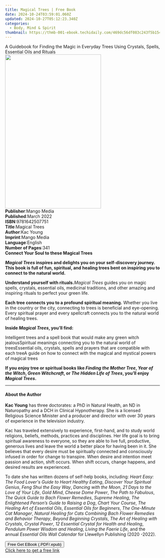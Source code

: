 ```yaml
---
title: Magical Trees | Free Book
date: 2024-10-24T03:59:01.060Z
updated: 2024-10-27T05:12:23.340Z
categories:
  - Body, Mind & Spirit
thumbnail: https://thmb-001-ebook.techidaily.com/469dc56df083c243f5b1549f9df4d581f0a4db20e4395b5b7b595e96c995dbdf.jpg
---
```

<main id="book-container">
  <div class="flex flex-col">
    <div class="book-brief flex-1 py-6 px-4 sm:p-6 md:py-10 md:px-8">
      <!-- brief-->
      <div class="book-brief-main">
        A Guidebook for Finding the Magic in Everyday Trees Using Crystals,
        Spells, Essential Oils and Rituals
      </div>
    </div>
    <div
      class="book-meta-info flex-1 grid gap-4 col-start-1 col-end-3 row-start-1 sm:mb-6 sm:grid-cols-4 lg:gap-6 lg:col-start-2 lg:row-end-6 lg:row-span-6 lg:mb-0"
    >
      <div
        class="book-meta-info-left place-content-center mt-4 p-4 text-sm leading-6 col-start-2 col-span-2 dark:text-slate-400"
      >
        <img
          class="w-full h-500 object-cover rounded-lg sm:h-255 sm:col-span-2 lg:col-span-full"
          src="https://img-001-ebook.techidaily.com/afcb517aac534d437591bb85e5dafa412e08b7ad09c7475c1bb3ca7139e4dae6.jpg"
          alt=""
          width="312"
          height="500"
        />
      </div>
      <div
        class="book-meta-info-right mt-2 col-start-1 row-start-2 col-span-3 self-center"
      >
        <!-- meta data  -->
        <div class="flex flex-col px-4 md:px-8">
          <div class="flex-1">
            <strong>Publisher</strong>:<span class="px-2">Mango Media</span>
          </div>
          <div class="flex-1">
            <strong>Published</strong>:<span class="px-2">March 2022</span>
          </div>
          <div class="flex-1">
            <strong>ISBN</strong>:<span class="px-2">9781642507751</span>
          </div>
          <div class="flex-1">
            <strong>Title</strong>:<span class="px-2">Magical Trees</span>
          </div>
          <div class="flex-1">
            <strong>Author</strong>:<span class="px-2">Kac Young</span>
          </div>
          <div class="flex-1">
            <strong>Imprint</strong>:<span class="px-2">Mango Media</span>
          </div>
          <div class="flex-1">
            <strong>Language</strong>:<span class="px-2">English</span>
          </div>
          <div class="flex-1">
            <strong>Number of Pages</strong>:<span class="px-2">341</span>
          </div>
        </div>
      </div>
    </div>
    <div class="book-description flex-1 py-6 px-4 sm:p-6 md:py-10 md:px-8">
      <div class="book-description-main">
        <div accordion-content="" id="description">
          <b>Connect Your Soul to these Magical Trees</b>
          <p>
            <b
              ><i>Magical Trees</i> inspires and delights you on your
              self-discovery journey. This book is full of fun, spiritual, and
              healing trees bent on inspiring you to connect to the natural
              world.
            </b>
          </p>
          <p>
            <b>Understand yourself with rituals.</b><i>Magical Trees</i> guides
            you on magic spells, crystals, essential oils, medicinal traditions,
            and other amazing and inspiring rituals to perfect your green life.
          </p>
          <p>
            <b>Each tree connects you to a profound spiritual meaning.</b>
            Whether you live in the country or the city, connecting to trees is
            beneficial and eye-opening. Every spiritual prayer and every
            spellcraft connects you to the natural world of healing trees.
          </p>
          <p>
            <b>Inside <i>Magical Trees</i>, you’ll find:</b>
          </p>
          Intelligent trees and a spell book that would make any green witch
          jealousSpiritual meanings connecting you to the natural world of
          treesEssential oils, crystals, spells and prayers that are compatible
          with each treeA guide on how to connect with the magical and mystical
          powers of magical trees
          <p></p>
          <p>
            <b
              >If you enjoy tree or spiritual books like
              <i>Finding the Mother Tree</i>, <i>Year of the Witch</i>,
              <i>Green Witchcraft</i>, or <i>The Hidden Life of Trees</i>,
              you’ll enjoy <i>Magical Trees</i>.</b
            >
          </p>
        </div>
        <div class="accordion-fader"></div>
      </div>
    </div>
    <div class="book-excerpts flex-1 py-6 px-4 sm:p-6 md:py-10 md:px-8">
      <!-- excerpts-->
      <div class="book-excerpts-main">
        <hr />
        <h4 class="placeholder placeholder-heading">
          <span>About the Author</span>
        </h4>
        <p></p>
        <p>
          <b>Kac Young</b> has three doctorates: a PhD in Natural Health, an ND
          in Naturopathy and a DCH in Clinical Hypnotherapy. She is a licensed
          Religious Science Minister and a producer and director with over 30
          years of experience in the television industry.
        </p>
        <p>
          Kac has traveled extensively to experience, first-hand, and to study
          world religions, beliefs, methods, practices and disciplines. Her life
          goal is to bring spiritual awareness to everyone, so they are able to
          live full, productive, generous lives and leave the world a better
          place for having been in it. She believes that every desire must be
          spiritually connected and consciously infused in order for change to
          transpire. When desire and intention meet passion and action, shift
          occurs. When shift occurs, change happens, and desired results are
          experienced.
        </p>
        <p>
          To date she has written dozens of self-help books, including:
          <i>Heart Easy: The Food Lover's Guide to Heart Healthy Eating</i>,
          <i>Discover Your Spiritual Genius</i>, <i>Feng Shui the Easy Way</i>,
          <i>Dancing with the Moon</i>, <i>21 Days to the Love of Your Life</i>,
          <i>Gold Mind</i>, <i>Cheese Dome Power</i>,
          <i>The Path to Fabulous</i>,
          <i>The Quick Guide to Bach Flower Remedies</i>,
          <i>Supreme Healing</i>,
          <i>The Enlightened Person’s Guide to Raising a Dog</i>,
          <i>Chart Your Course</i>, <i>The Healing Art of Essential Oils</i>,
          <i>Essential Oils for Beginners</i>,
          <i>The One-Minute Cat Manager</i>,
          <i
            >Natural Healing for Cats Combining Bach Flower Remedies and
            Behavior Therapy</i
          >, <i>Beyond Beginning Crystals</i>,
          <i>The Art of Healing with Crystals</i>, <i>Crystal Power</i>,
          <i>12 Essential Crystal for Health and Healing</i>,
          <i>Pendulum Power Wisdom and Healing</i>,
          <i>Living the Faerie Life</i>, and the annual
          <i>Essential Oils Wall Calendar</i> for Llewellyn Publishing (2020
          -2022).
        </p>
        <p></p>
      </div>
    </div>
    <div
      class="book-about-author flex-1 py-6 px-4 sm:p-6 md:py-10 md:px-8"
    ></div>
    <div class="book-free-get flex-1 py-6 px-4 sm:p-6 md:py-10 md:px-8">
      <button
        id="btn-free-get"
        class="bg-blue-500 hover:bg-blue-700 text-white font-bold py-2 px-4 rounded"
      >
        Free Get EBook (.PDF/.epub)
      </button>
      <div id="countdown-display" class="px-2 text-lg mt-2"></div>
      <a
        id="free-link"
        class="hidden bg-blue-500 hover:bg-blue-700 text-white font-bold py-2 px-4 rounded"
        href="https://www.ebooks.com/en-us/book/210710313/magical-trees/kac-young/"
        target="_blank"
        >Click here to get a free link</a
      >
    </div>
    <script>
      let countdownTime = 0;
      let countdownInterval = null;
      document
        .getElementById('btn-free-get')
        .addEventListener('click', startCountdown);
      function startCountdown() {
        countdownTime = new Date().getTime() + 60000 * 3;
        countdownInterval = setInterval(updateCountdown, 1000);
        document.getElementById('btn-free-get').disabled = true;
        document
          .getElementById('btn-free-get')
          .classList.add('bg-gray-500', 'cursor-not-allowed');
      }
      function updateCountdown() {
        let currentTime = new Date().getTime();
        let timeLeft = countdownTime - currentTime;
        let secondsLeft = Math.floor(timeLeft / 1000);
        document.getElementById('countdown-display').innerHTML =
          `Remaining time: ${secondsLeft} seconds.`;
        if (secondsLeft <= 0) {
          clearInterval(countdownInterval);
          document.getElementById('btn-free-get').classList.add('hidden');
          document.getElementById('free-link').classList.remove('hidden');
          document.getElementById('countdown-display').innerHTML = '';
        }
      }
    </script>
  </div>
</main>

<ins class="adsbygoogle"
      style="display:block"
      data-ad-client="ca-pub-7571918770474297"
      data-ad-slot="8358498916"
      data-ad-format="auto"
      data-full-width-responsive="true"></ins>
    